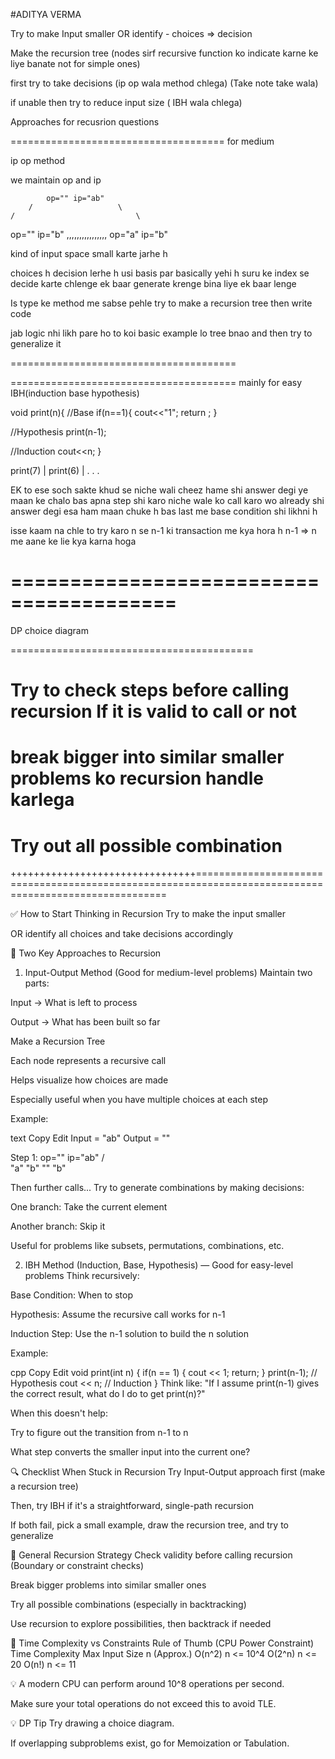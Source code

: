 #ADITYA VERMA

Try to make Input smaller
OR
identify - choices => decision

Make the recursion tree (nodes sirf recursive function ko indicate karne ke liye banate not for simple ones)

first try to take decisions (ip op wala method chlega) (Take note take wala)

if unable then try to reduce input size ( IBH wala chlega)

Approaches for recusrion questions

=====================================
for medium

ip op method

we maintain op and ip

            op="" ip="ab"
        /                   \
    /                           \

op="" ip="b" ,,,,,,,,,,,,,,,, op="a" ip="b"

kind of input space small karte jarhe h

choices h decision lerhe h usi basis par
basically yehi h suru ke index se decide karte chlenge ek baar generate krenge bina liye ek baar lenge

Is type ke method me sabse pehle try to make a recursion tree then write code

jab logic nhi likh pare ho to koi basic example lo tree bnao and then try to generalize it

=======================================

=======================================
mainly for easy
IBH(induction base hypothesis)

void print(n){
//Base
if(n==1){
cout<<"1";
return ;
}

//Hypothesis
print(n-1);

//Induction
cout<<n;
}

print(7)
|
print(6)
|
.
.
.

EK to ese soch sakte
khud se niche wali cheez hame shi answer degi ye maan ke chalo
bas apna step shi karo niche wale ko call karo wo already shi answer degi esa ham maan chuke h
bas last me base condition shi likhni h

isse kaam na chle to try karo
n se n-1 ki transaction me kya hora h n-1 => n me aane ke lie kya karna hoga

# ========================================

DP
choice diagram

==========================================

# Try to check steps before calling recursion If it is valid to call or not

# break bigger into similar smaller problems ko recursion handle karlega

# Try out all possible combination

++++++++++++++++++++++++++++++++=======================================================================================================

✅ How to Start Thinking in Recursion
Try to make the input smaller

OR identify all choices and take decisions accordingly

🔁 Two Key Approaches to Recursion

1. Input-Output Method (Good for medium-level problems)
   Maintain two parts:

Input → What is left to process

Output → What has been built so far

Make a Recursion Tree

Each node represents a recursive call

Helps visualize how choices are made

Especially useful when you have multiple choices at each step

Example:

text
Copy
Edit
Input = "ab"
Output = ""

Step 1:
op="" ip="ab"
/ \
 "a" "b" "" "b"

Then further calls...
Try to generate combinations by making decisions:

One branch: Take the current element

Another branch: Skip it

Useful for problems like subsets, permutations, combinations, etc.

2. IBH Method (Induction, Base, Hypothesis) — Good for easy-level problems
   Think recursively:

Base Condition: When to stop

Hypothesis: Assume the recursive call works for n-1

Induction Step: Use the n-1 solution to build the n solution

Example:

cpp
Copy
Edit
void print(int n) {
if(n == 1) {
cout << 1;
return;
}
print(n-1); // Hypothesis
cout << n; // Induction
}
Think like:
"If I assume print(n-1) gives the correct result, what do I do to get print(n)?"

When this doesn't help:

Try to figure out the transition from n-1 to n

What step converts the smaller input into the current one?

🔍 Checklist When Stuck in Recursion
Try Input-Output approach first (make a recursion tree)

Then, try IBH if it's a straightforward, single-path recursion

If both fail, pick a small example, draw the recursion tree, and try to generalize

🧠 General Recursion Strategy
Check validity before calling recursion (Boundary or constraint checks)

Break bigger problems into similar smaller ones

Try all possible combinations (especially in backtracking)

Use recursion to explore possibilities, then backtrack if needed

🧮 Time Complexity vs Constraints
Rule of Thumb (CPU Power Constraint)
Time Complexity Max Input Size n (Approx.)
O(n^2) n <= 10^4
O(2^n) n <= 20
O(n!) n <= 11

💡 A modern CPU can perform around 10^8 operations per second.

Make sure your total operations do not exceed this to avoid TLE.

💡 DP Tip
Try drawing a choice diagram.

If overlapping subproblems exist, go for Memoization or Tabulation.
